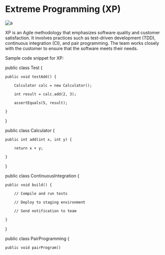 # Extreme Programming (XP)

![a](https://user-images.githubusercontent.com/116082827/235159490-b5938778-48f4-4ae1-8342-112dbfe2959a.jpeg)


XP is an Agile methodology that emphasizes software quality and customer satisfaction. It involves practices such as test-driven development (TDD), continuous integration (CI), and pair programming. The team works closely with the customer to ensure that the software meets their needs.

Sample code snippet for XP:



public class Test {

    public void testAdd() {

        Calculator calc = new Calculator();

        int result = calc.add(2, 3);

        assertEquals(5, result);

    }

}

public class Calculator {

    public int add(int x, int y) {

        return x + y;

    }

}

public class ContinuousIntegration {

    public void build() {

        // Compile and run tests

        // Deploy to staging environment

        // Send notification to team

    }

}

public class PairProgramming {

    public void pairProgram()
